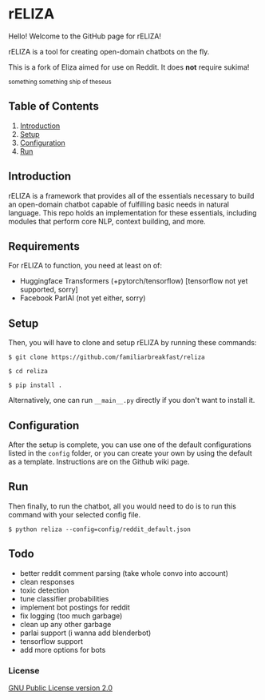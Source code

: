 # rELIZA

Hello! Welcome to the GitHub page for rELIZA!

rELIZA is a tool for creating open-domain chatbots on the fly.

This is a fork of Eliza aimed for use on Reddit. It does **not** require sukima!

<sup>something something ship of theseus</sup>

## Table of Contents

1. [Introduction](#introduction)
2. [Setup](#setup)
3. [Configuration](#configuration)
4. [Run](#run)

## Introduction

rELIZA is a framework that provides all of the essentials necessary to build an open-domain chatbot capable of fulfilling basic needs in natural language. This repo holds an implementation for these essentials, including modules that perform core NLP, context building, and more.

## Requirements

For rELIZA to function, you need at least on of:

- Huggingface Transformers (+pytorch/tensorflow) [tensorflow not yet supported, sorry]
- Facebook ParlAI (not yet either, sorry)

## Setup

Then, you will have to clone and setup rELIZA by running these commands:

``$ git clone https://github.com/familiarbreakfast/reliza``

``$ cd reliza``

``$ pip install .``

Alternatively, one can run ``__main__.py`` directly if you don't want to install it.

## Configuration

After the setup is complete, you can use one of the default configurations listed in the ``config`` folder, or you can create your own by using the default as a template. Instructions are on the Github wiki page.

## Run

Then finally, to run the chatbot, all you would need to do is to run this command with your selected config file.

``$ python reliza --config=config/reddit_default.json``

## Todo

- better reddit comment parsing (take whole convo into account)
- clean responses
- toxic detection
- tune classifier probabilities
- implement bot postings for reddit
- fix logging (too much garbage)
- clean up any other garbage
- parlai support (i wanna add blenderbot)
- tensorflow support
- add more options for bots

### License

[GNU Public License version 2.0](LICENSE)
